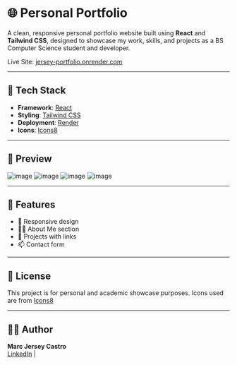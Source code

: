 # 🌐 Personal Portfolio

A clean, responsive personal portfolio website built using **React** and **Tailwind CSS**, designed to showcase my work, skills, and projects as a BS Computer Science student and developer.

Live Site: [jersey-portfolio.onrender.com](https://jersey-portfolio.onrender.com)

---

## 🚀 Tech Stack

- **Framework**: [React](https://reactjs.org/)
- **Styling**: [Tailwind CSS](https://tailwindcss.com/)
- **Deployment**: [Render](https://render.com/)
- **Icons**: [Icons8](https://icons8.com/icons)

---

## 📸 Preview

![image](https://github.com/user-attachments/assets/96754aa0-8141-4eed-ba44-1be47d391286)
![image](https://github.com/user-attachments/assets/e6cd6e2d-cafa-45ac-b4f0-5329bd515da8)
![image](https://github.com/user-attachments/assets/a49439d4-b9fc-451b-9c4c-d64efefa802c)
![image](https://github.com/user-attachments/assets/8998342a-0c86-4c5d-b54a-2e1f789dc3af)

---

## 📂 Features

- 🎨 Responsive design
- 🧑‍💻 About Me section
- 📁 Projects with links
- 📫 Contact form

---

## 📄 License

This project is for personal and academic showcase purposes. Icons used are from [Icons8](https://icons8.com/icons) 

---

## 🙋‍♂️ Author

**Marc Jersey Castro**  
[LinkedIn](https://www.linkedin.com/in/marc-jersey-castro/) |

